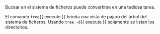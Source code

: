 Bucear en el sistema de ficheros puede convertirse en una tediosa tarea.

El comando `tree`{{ execute }} brinda una vista de pájaro del árbol del sistema de ficheros. Usando `tree -d`{{ execute }}
solamente se listan los directorios.
